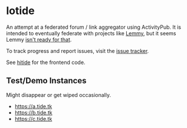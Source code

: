 # lotide
An attempt at a federated forum / link aggregator using ActivityPub.
It is intended to eventually federate with projects like [Lemmy](https://github.com/lemmynet/lemmy), but it seems Lemmy [isn't ready for that](https://todo.sr.ht/~vpzom/lotide/8).

To track progress and report issues, visit the [issue tracker](https://todo.sr.ht/~vpzom/lotide).

See [hitide](https://git.sr.ht/~vpzom/hitide) for the frontend code.

## Test/Demo Instances
Might disappear or get wiped occasionally.

 - https://a.tide.tk
 - https://b.tide.tk
 - https://c.tide.tk
